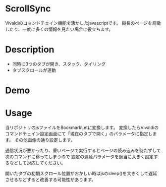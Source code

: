 # ScrollSync
Vivaldiのコマンドチェイン機能を活かしたjavascriptです。
縦長のページを鳥瞰したり、一度に多くの情報を見たい場合に役立ちます。

# Description
* 同時に3つのタブが開き、スタック、タイリング
* タブスクロールが連動

# Demo

# Usage
当リポジトリのjsファイルをBookmarkLetに変換します。
変換したらVivaldiのコマンドチェイン設定画面にて「現在のタブで開く」のパラメータに指定します。
その他画像の通り設定します。

通信状況が悪かったり、重いページで実行するとページの読み込みを待たずして次のコマンドに移ってしまうので
設定の遅延パラメータを適当に大きく設定するなどして対応してください。

開いたタブの初期スクロール位置がおかしい時はjsのsleep()を大きくして遅延させるなどすると改善する可能性があります。
